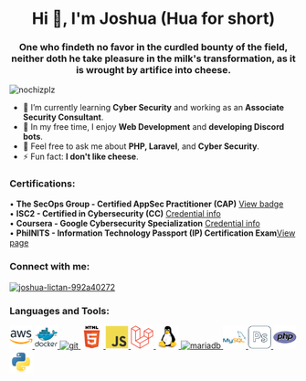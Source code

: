 <h1 align="center">Hi 👋, I'm Joshua (Hua for short)</h1>
<h3 align="center">One who findeth no favor in the curdled bounty of the field, neither doth he take pleasure in the milk's transformation, as it is wrought by artifice into cheese.</h3>

<p align="left"> <img src="https://komarev.com/ghpvc/?username=nochizplz&label=Profile%20views&color=0e75b6&style=flat" alt="nochizplz" /> </p>

- 🌱 I’m currently learning **Cyber Security** and working as an **Associate Security Consultant**.
- 🎨 In my free time, I enjoy **Web Development** and **developing Discord bots**.
- 💬 Feel free to ask me about **PHP, Laravel**, and **Cyber Security**.
- ⚡ Fun fact: **I don't like cheese**.

<h3 align="left">Certifications:</h3>
<p align="left">
•️ <b>The SecOps Group - Certified AppSec Practitioner (CAP)</b> <a href="https://www.credly.com/badges/b89ec903-5382-4f71-9fb1-c917827728fc/linked_in_profile">View badge</a><br>
• <b>ISC2 - Certified in Cybersecurity (CC)</b> <a href="https://www.credly.com">Credential info</a><br>
• <b>Coursera - Google Cybersecurity Specialization</b> <a href="https://www.coursera.org/account/accomplishments/professional-cert/SQHS29XTL7BZ">Credential info</a><br>
• <b>PhilNITS - Information Technology Passport (IP) Certification Exam</b><a href="https://www.credly.com">View page</a>
</p>

<h3 align="left">Connect with me:</h3>
<p align="left">
<a href="https://linkedin.com/in/joshua-lictan-992a40272" target="blank"><img align="center" src="https://raw.githubusercontent.com/rahuldkjain/github-profile-readme-generator/master/src/images/icons/Social/linked-in-alt.svg" alt="joshua-lictan-992a40272" height="30" width="40" /></a>
</p>

<h3 align="left">Languages and Tools:</h3>
<p align="left">
<a href="https://aws.amazon.com" target="_blank" rel="noreferrer"> <img src="https://raw.githubusercontent.com/devicons/devicon/master/icons/amazonwebservices/amazonwebservices-original-wordmark.svg" alt="aws" width="40" height="40"/> </a>
<a href="https://www.docker.com/" target="_blank" rel="noreferrer"> <img src="https://raw.githubusercontent.com/devicons/devicon/master/icons/docker/docker-original-wordmark.svg" alt="docker" width="40" height="40"/> </a>
<a href="https://git-scm.com/" target="_blank" rel="noreferrer"> <img src="https://www.vectorlogo.zone/logos/git-scm/git-scm-icon.svg" alt="git" width="40" height="40"/> </a>
<a href="https://www.w3.org/html/" target="_blank" rel="noreferrer"> <img src="https://raw.githubusercontent.com/devicons/devicon/master/icons/html5/html5-original-wordmark.svg" alt="html5" width="40" height="40"/> </a>
<a href="https://developer.mozilla.org/en-US/docs/Web/JavaScript" target="_blank" rel="noreferrer"> <img src="https://raw.githubusercontent.com/devicons/devicon/master/icons/javascript/javascript-original.svg" alt="javascript" width="40" height="40"/> </a>
<a href="https://laravel.com/" target="_blank" rel="noreferrer"> <img src="https://raw.githubusercontent.com/devicons/devicon/master/icons/laravel/laravel-original.svg" alt="laravel" width="40" height="40"/> </a>
<a href="https://www.linux.org/" target="_blank" rel="noreferrer"> <img src="https://raw.githubusercontent.com/devicons/devicon/master/icons/linux/linux-original.svg" alt="linux" width="40" height="40"/> </a>
<a href="https://mariadb.org/" target="_blank" rel="noreferrer"> <img src="https://www.vectorlogo.zone/logos/mariadb/mariadb-icon.svg" alt="mariadb" width="40" height="40"/> </a>
<a href="https://www.mysql.com/" target="_blank" rel="noreferrer"> <img src="https://raw.githubusercontent.com/devicons/devicon/master/icons/mysql/mysql-original-wordmark.svg" alt="mysql" width="40" height="40"/> </a>
<a href="https://www.photoshop.com/en" target="_blank" rel="noreferrer"> <img src="https://raw.githubusercontent.com/devicons/devicon/master/icons/photoshop/photoshop-line.svg" alt="photoshop" width="40" height="40"/> </a>
<a href="https://www.php.net" target="_blank" rel="noreferrer"> <img src="https://raw.githubusercontent.com/devicons/devicon/master/icons/php/php-original.svg" alt="php" width="40" height="40"/> </a>
<a href="https://www.python.org" target="_blank" rel="noreferrer"> <img src="https://raw.githubusercontent.com/devicons/devicon/master/icons/python/python-original.svg" alt="python" width="40" height="40"/>
</p>


